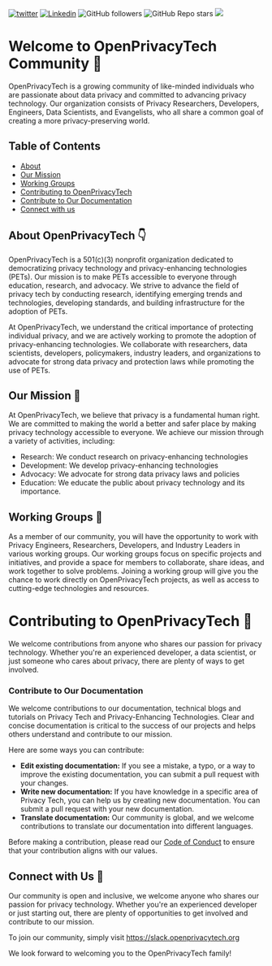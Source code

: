 [![twitter](https://img.shields.io/twitter/follow/openprivacytech?style=social)](https://twitter.com/intent/follow?screen_name=openprivacytech)
[![Linkedin](https://img.shields.io/badge/-openprivacytech-blue?style=flat-square&logo=Linkedin&logoColor=white&link=https://www.linkedin.com/company/openprivacytech)](https://www.linkedin.com/company/openprivacytech)
![GitHub followers](https://img.shields.io/github/followers/openprivacytech?label=Follow&style=social)
![GitHub Repo stars](https://img.shields.io/github/stars/openprivacytech/community?style=social)
![](https://visitor-badge.glitch.me/badge?page_id=openprivacytech)


# Welcome to OpenPrivacyTech Community 👋

OpenPrivacyTech is a growing community of like-minded individuals who are passionate about data privacy and committed to advancing privacy technology. Our organization consists of Privacy Researchers, Developers, Engineers, Data Scientists, and Evangelists, who all share a common goal of creating a more privacy-preserving world. 

## Table of Contents

- [About](#about-openprivacytech-point_down)
- [Our Mission](#our-mission-rocket)
- [Working Groups](#working-groups-page_facing_up)
- [Contributing to OpenPrivacyTech](#contributing-to-openprivacytech-pushpin)
- [Contribute to Our Documentation](#contribute-to-our-documentation)
- [Connect with us](#connect-with-us)


## About OpenPrivacyTech :point_down:

OpenPrivacyTech is a 501(c)(3) nonprofit organization dedicated to democratizing privacy technology and privacy-enhancing technologies (PETs). Our mission is to make PETs accessible to everyone through education, research, and advocacy. We strive to advance the field of privacy tech by conducting research, identifying emerging trends and technologies, developing standards, and building infrastructure for the adoption of PETs.

At OpenPrivacyTech, we understand the critical importance of protecting individual privacy, and we are actively working to promote the adoption of privacy-enhancing technologies. We collaborate with researchers, data scientists, developers, policymakers, industry leaders, and organizations to advocate for strong data privacy and protection laws while promoting the use of PETs.


## Our Mission :rocket:

At OpenPrivacyTech, we  believe that privacy is a fundamental human right. We are committed to making the world a better and safer place by making privacy technology accessible to everyone.
We achieve our mission through a variety of activities, including:
* Research: We conduct research on privacy-enhancing technologies
* Development: We develop privacy-enhancing technologies
* Advocacy: We advocate for strong data privacy laws and policies
* Education: We educate the public about privacy technology and its importance.

## Working Groups :page_facing_up:

As a member of our community, you will have the opportunity to work with Privacy Engineers, Researchers, Developers, and Industry Leaders in various working groups. Our working groups focus on specific projects and initiatives, and provide a space for members to collaborate, share ideas, and work together to solve problems. Joining a working group will give you the chance to work directly on OpenPrivacyTech projects, as well as access to cutting-edge technologies and resources.


# Contributing to OpenPrivacyTech :pushpin:

We welcome contributions from anyone who shares our passion for privacy technology. Whether you're an experienced developer, a data scientist, or just someone who cares about privacy, there are plenty of ways to get involved.


### Contribute to Our Documentation
We welcome contributions to our documentation, technical blogs and tutorials on Privacy Tech and Privacy-Enhancing Technologies. Clear and concise documentation is critical to the success of our projects and helps others understand and contribute to our mission.

Here are some ways you can contribute:
- **Edit existing documentation:** If you see a mistake, a typo, or a way to improve the existing documentation, you can submit a pull request with your changes.
- **Write new documentation:** If you have knowledge in a specific area of Privacy Tech, you can help us by creating new documentation. You can submit a pull request with your new documentation.
- **Translate documentation:** Our community is global, and we welcome contributions to translate our documentation into different languages.

Before making a contribution, please read our [Code of Conduct](https://www.openprivacytech.org/code-of-conduct/) to ensure that your contribution aligns with our values.


## Connect with Us 🤝
Our community is open and inclusive, we welcome anyone who shares our passion for privacy technology. Whether you're an experienced developer or just starting out, there are plenty of opportunities to get involved and contribute to our mission.

To join our community, simply visit https://slack.openprivacytech.org

We look forward to welcoming you to the OpenPrivacyTech family!
